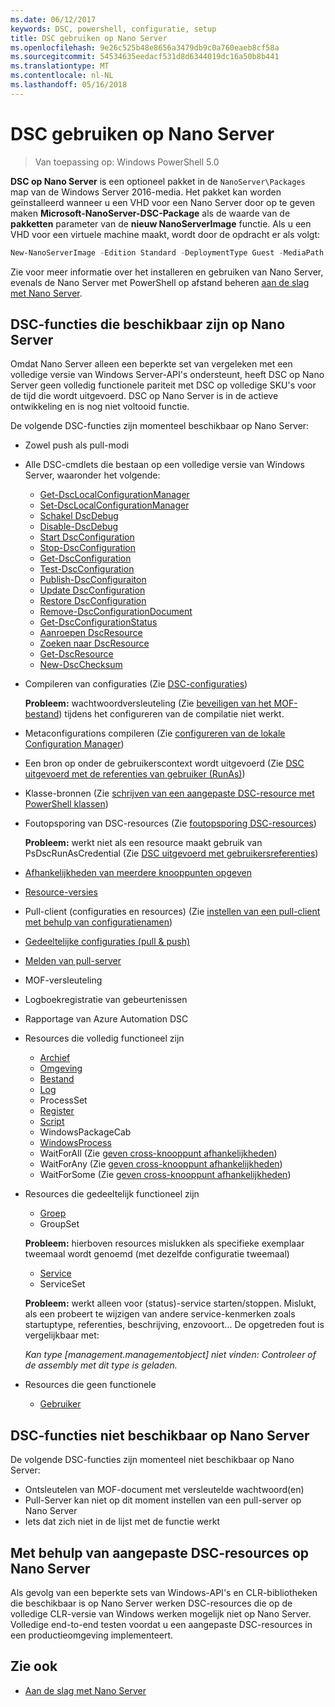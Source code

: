 ```yaml
---
ms.date: 06/12/2017
keywords: DSC, powershell, configuratie, setup
title: DSC gebruiken op Nano Server
ms.openlocfilehash: 9e26c525b48e8656a3479db9c0a760eaeb8cf58a
ms.sourcegitcommit: 54534635eedacf531d8d6344019dc16a50b8b441
ms.translationtype: MT
ms.contentlocale: nl-NL
ms.lasthandoff: 05/16/2018
---
```

# <a name="using-dsc-on-nano-server"></a>DSC gebruiken op Nano Server

> Van toepassing op: Windows PowerShell 5.0

**DSC op Nano Server** is een optioneel pakket in de `NanoServer\Packages` map van de Windows Server 2016-media. Het pakket kan worden geïnstalleerd wanneer u een VHD voor een Nano Server door op te geven maken **Microsoft-NanoServer-DSC-Package** als de waarde van de **pakketten** parameter van de **nieuw NanoServerImage**  functie. Als u een VHD voor een virtuele machine maakt, wordt door de opdracht er als volgt:

```powershell
New-NanoServerImage -Edition Standard -DeploymentType Guest -MediaPath f:\ -BasePath .\Base -TargetPath .\Nano1\Nano.vhd -ComputerName Nano1 -Packages Microsoft-NanoServer-DSC-Package
```

Zie voor meer informatie over het installeren en gebruiken van Nano Server, evenals de Nano Server met PowerShell op afstand beheren [aan de slag met Nano Server](https://technet.microsoft.com/library/mt126167.aspx).


## <a name="dsc-features-available-on-nano-server"></a>DSC-functies die beschikbaar zijn op Nano Server

 Omdat Nano Server alleen een beperkte set van vergeleken met een volledige versie van Windows Server-API's ondersteunt, heeft DSC op Nano Server geen volledig functionele pariteit met DSC op volledige SKU's voor de tijd die wordt uitgevoerd. DSC op Nano Server is in de actieve ontwikkeling en is nog niet voltooid functie.

 De volgende DSC-functies zijn momenteel beschikbaar op Nano Server:


* Zowel push als pull-modi

* Alle DSC-cmdlets die bestaan op een volledige versie van Windows Server, waaronder het volgende:
  * [Get-DscLocalConfigurationManager](https://technet.microsoft.com/library/dn407378.aspx)
  * [Set-DscLocalConfigurationManager](https://technet.microsoft.com/library/dn521621.aspx)
  * [Schakel DscDebug](https://technet.microsoft.com/en-us/library/mt517870.aspx)
  * [Disable-DscDebug](https://technet.microsoft.com/en-us/library/mt517872.aspx)
  * [Start DscConfiguration](https://technet.microsoft.com/en-us/library/dn521623.aspx)
  * [Stop-DscConfiguration](https://technet.microsoft.com/en-us/library/mt143542.aspx)
  * [Get-DscConfiguration](https://technet.microsoft.com/en-us/library/dn407379.aspx)
  * [Test-DscConfiguration](https://technet.microsoft.com/en-us/library/dn407382.aspx)
  * [Publish-DscConfiguraiton](https://technet.microsoft.com/en-us/library/mt517875.aspx)
  * [Update DscConfiguration](https://technet.microsoft.com/en-us/library/mt143541.aspx)
  * [Restore DscConfiguration](https://technet.microsoft.com/en-us/library/dn407383.aspx)
  * [Remove-DscConfigurationDocument](https://technet.microsoft.com/en-us/library/mt143544.aspx)
  * [Get-DscConfigurationStatus](https://technet.microsoft.com/en-us/library/mt517868.aspx)
  * [Aanroepen DscResource](https://technet.microsoft.com/en-us/library/mt517869.aspx)
  * [Zoeken naar DscResource](https://technet.microsoft.com/en-us/library/mt517874.aspx)
  * [Get-DscResource](https://technet.microsoft.com/en-us/library/dn521625.aspx)
  * [New-DscChecksum](https://technet.microsoft.com/en-us/library/dn521622.aspx)

* Compileren van configuraties (Zie [DSC-configuraties](configurations.md))

  **Probleem:** wachtwoordversleuteling (Zie [beveiligen van het MOF-bestand](securemof.md)) tijdens het configureren van de compilatie niet werkt.

* Metaconfigurations compileren (Zie [configureren van de lokale Configuration Manager](metaConfig.md))

* Een bron op onder de gebruikerscontext wordt uitgevoerd (Zie [DSC uitgevoerd met de referenties van gebruiker (RunAs)](runAsUser.md))

* Klasse-bronnen (Zie [schrijven van een aangepaste DSC-resource met PowerShell klassen](authoringResourceClass.md))

* Foutopsporing van DSC-resources (Zie [foutopsporing DSC-resources](debugresource.md))

  **Probleem:** werkt niet als een resource maakt gebruik van PsDscRunAsCredential (Zie [DSC uitgevoerd met gebruikersreferenties](runAsUser.md))

* [Afhankelijkheden van meerdere knooppunten opgeven](crossNodeDependencies.md)

* [Resource-versies](sxsResource.md)

* Pull-client (configuraties en resources) (Zie [instellen van een pull-client met behulp van configuratienamen](pullClientConfigNames.md))

* [Gedeeltelijke configuraties (pull & push)](partialConfigs.md)

* [Melden van pull-server](reportServer.md)

* MOF-versleuteling

* Logboekregistratie van gebeurtenissen

* Rapportage van Azure Automation DSC

* Resources die volledig functioneel zijn
  * [Archief](archiveResource.md)
  * [Omgeving](environmentResource.md)
  * [Bestand](fileResource.md)
  * [Log](logResource.md)
  * ProcessSet
  * [Register](registryResource.md)
  * [Script](scriptResource.md)
  * WindowsPackageCab
  * [WindowsProcess](windowsProcessResource.md)
  * WaitForAll (Zie [geven cross-knooppunt afhankelijkheden](crossNodeDependencies.md))
  * WaitForAny (Zie [geven cross-knooppunt afhankelijkheden](crossNodeDependencies.md))
  * WaitForSome (Zie [geven cross-knooppunt afhankelijkheden](crossNodeDependencies.md))

* Resources die gedeeltelijk functioneel zijn
  * [Groep](groupResource.md)
  * GroupSet

  **Probleem:** hierboven resources mislukken als specifieke exemplaar tweemaal wordt genoemd (met dezelfde configuratie tweemaal)

  * [Service](serviceResource.md)
  * ServiceSet

  **Probleem:** werkt alleen voor (status)-service starten/stoppen. Mislukt, als een probeert te wijzigen van andere service-kenmerken zoals startuptype, referenties, beschrijving, enzovoort... De opgetreden fout is vergelijkbaar met:

  *Kan type [management.managementobject] niet vinden: Controleer of de assembly met dit type is geladen.*

* Resources die geen functionele
  * [Gebruiker](userResource.md)


## <a name="dsc-features-not-available-on-nano-server"></a>DSC-functies niet beschikbaar op Nano Server

De volgende DSC-functies zijn momenteel niet beschikbaar op Nano Server:

* Ontsleutelen van MOF-document met versleutelde wachtwoord(en)
* Pull-Server kan niet op dit moment instellen van een pull-server op Nano Server
* Iets dat zich niet in de lijst met de functie werkt

## <a name="using-custom-dsc-resources-on-nano-server"></a>Met behulp van aangepaste DSC-resources op Nano Server

Als gevolg van een beperkte sets van Windows-API's en CLR-bibliotheken die beschikbaar is op Nano Server werken DSC-resources die op de volledige CLR-versie van Windows werken mogelijk niet op Nano Server.
Volledige end-to-end testen voordat u een aangepaste DSC-resources in een productieomgeving implementeert.

## <a name="see-also"></a>Zie ook
- [Aan de slag met Nano Server](https://technet.microsoft.com/library/mt126167.aspx)